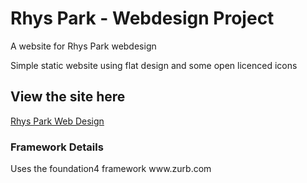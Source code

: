Rhys Park - Webdesign Project
====================

A website for Rhys Park webdesign

Simple static website using flat design and some open licenced icons

<h2>View the site here</h2>
<a href="http://www.rhyspark.co.uk">Rhys Park Web Design </a>

<h3>Framework Details</h3>
Uses the foundation4 framework www.zurb.com


